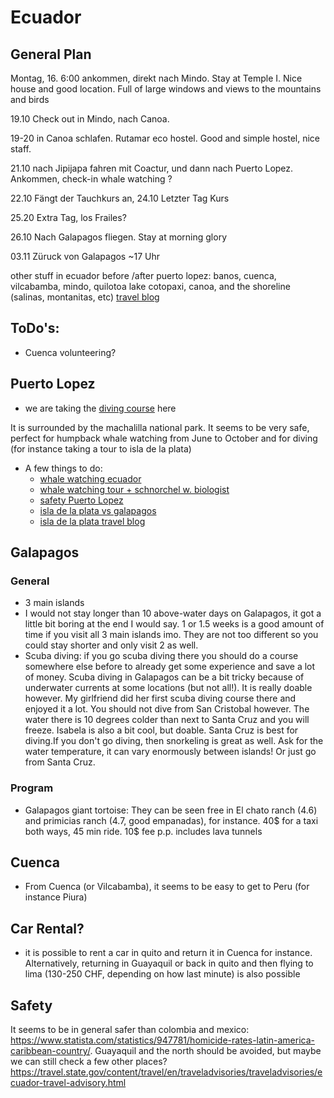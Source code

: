 # Ecuador

## General Plan 
Montag, 16. 6:00 ankommen, direkt nach Mindo. Stay at Temple I. Nice house and good location. Full of large windows and views to the mountains and birds

19.10 Check out in Mindo, nach Canoa.

19-20 in Canoa schlafen. Rutamar eco hostel. Good and simple hostel, nice staff.

21.10 nach Jipijapa fahren mit Coactur, und dann nach Puerto Lopez. Ankommen, check-in whale watching ?

22.10 Fängt der Tauchkurs an, 24.10 Letzter Tag Kurs

25.20 Extra Tag, los Frailes?

26.10 Nach Galapagos fliegen. Stay at morning glory

03.11 Züruck von Galapagos ~17 Uhr

other stuff in ecuador before /after puerto lopez: banos, cuenca, vilcabamba, mindo, quilotoa lake cotopaxi, canoa, and the shoreline (salinas, montanitas, etc) [travel blog](https://velvetescape.com/ten-places-you-should-not-miss-in-ecuador/)

## ToDo's: 
- Cuenca volunteering?

## Puerto Lopez
- we are taking the [diving course](https://www.maresecuador.com/diving-safaris) here

It is surrounded by the machalilla national park. It seems to be very safe, perfect for humpback whale watching from June to October and for diving (for instance taking a tour to isla de la plata)
- A few things to do:
    - [whale watching ecuador](https://www.voyagers.travel/blog/best-places-to-see-whales-ecuador)
    - [whale watching tour + schnorchel w. biologist](https://whalewatchingecuador.com/de/activity/70747/full-day-with-whales-ecuador-puerto-lopez)
    - [safety Puerto Lopez](https://www.reddit.com/r/ecuador/comments/uw5qqf/family_travel_safe_to_puerto_lopez/)
    - [isla de la plata vs galapagos](https://www.theguardian.com/travel/2010/nov/27/ecuador-wildlife-poor-mans-galapagos)
    - [isla de la plata travel blog](https://talesfromthelens.com/isla-de-la-plata-ecuador-bird-whale-watching/)
 

## Galapagos 

### General
- 3 main islands 
- I would not stay longer than 10 above-water days on Galapagos, it got a little bit boring at the end I would say. 1 or 1.5 weeks is a good amount of time if you visit all 3 main islands imo. They are not too different so you could stay shorter and only visit 2 as well.
- Scuba diving: if you go scuba diving there you should do a course somewhere else before to already get some experience and save a lot of money. Scuba diving in Galapagos can be a bit tricky because of underwater currents at some locations (but not all!). It is really doable however. My girlfriend did her first scuba diving course there and enjoyed it a lot. You should not dive from San Cristobal however. The water there is 10 degrees colder than next to Santa Cruz and you will freeze. Isabela is also a bit cool, but doable. Santa Cruz is best for diving.If you don't go diving, then snorkeling is great as well. Ask for the water temperature, it can vary enormously between islands! Or just go from Santa Cruz.

### Program 
- Galapagos giant tortoise: They can be seen free in El chato ranch (4.6) and primicias ranch (4.7, good empanadas), for instance. 40$ for a taxi both ways, 45 min ride. 10$ fee p.p. includes lava tunnels
## Cuenca
- From Cuenca (or Vilcabamba), it seems to be easy to get to Peru (for instance Piura)

## Car Rental?

- it is possible to rent a car in quito and return it in Cuenca for instance. Alternatively, returning in Guayaquil or back in quito and then flying to lima (130-250 CHF, depending on how last minute) is also possible

## Safety

It seems to be in general safer than colombia and mexico: https://www.statista.com/statistics/947781/homicide-rates-latin-america-caribbean-country/. Guayaquil and the north should be avoided, but maybe we can still check a few other places? https://travel.state.gov/content/travel/en/traveladvisories/traveladvisories/ecuador-travel-advisory.html
